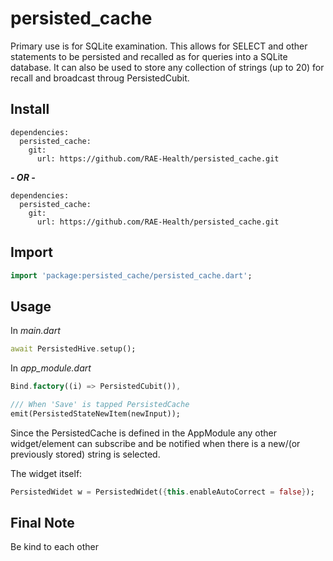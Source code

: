 # persisted_cache

Primary use is for SQLite examination. This allows for SELECT and other statements to be persisted and recalled as for queries into a SQLite database. It can also be used to store any collection of strings (up to 20) for recall and broadcast throug PersistedCubit.

## Install

```text
dependencies:
  persisted_cache:
    git:
      url: https://github.com/RAE-Health/persisted_cache.git
```

***- OR -***

```text
dependencies:
  persisted_cache:
    git:
      url: https://github.com/RAE-Health/persisted_cache.git
```

## Import

```dart
import 'package:persisted_cache/persisted_cache.dart';
```

## Usage

In *main.dart*

```dart
await PersistedHive.setup();
```

In *app_module.dart*

```dart
Bind.factory((i) => PersistedCubit()),

/// When 'Save' is tapped PersistedCache
emit(PersistedStateNewItem(newInput));
```

Since the PersistedCache is defined in the AppModule any other widget/element can subscribe and be notified when there is a new/(or previously stored) string is selected.

The widget itself:

```dart
PersistedWidet w = PersistedWidet({this.enableAutoCorrect = false});
```

## Final Note

Be kind to each other
